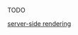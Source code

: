 TODO

[server-side rendering](https://nextjs.org/docs/pages/building-your-application/rendering/server-side-rendering)
